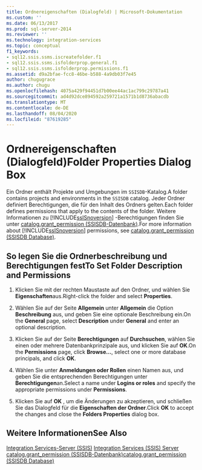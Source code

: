 ```yaml
---
title: Ordnereigenschaften (Dialogfeld) | Microsoft-Dokumentation
ms.custom: ''
ms.date: 06/13/2017
ms.prod: sql-server-2014
ms.reviewer: ''
ms.technology: integration-services
ms.topic: conceptual
f1_keywords:
- sql12.ssis.ssms.iscreatefolder.f1
- sql12.ssis.ssms.isfolderprop.general.f1
- sql12.ssis.ssms.isfolderprop.permissions.f1
ms.assetid: d9a2bfae-fcc8-46be-b588-4a9db03f7e45
author: chugugrace
ms.author: chugu
ms.openlocfilehash: 4075a429f94451d7b00ee44ac1ac799c29787a41
ms.sourcegitcommit: ad4d92dce894592a259721a1571b1d8736abacdb
ms.translationtype: MT
ms.contentlocale: de-DE
ms.lasthandoff: 08/04/2020
ms.locfileid: "87619285"
---
```

# <a name="folder-properties-dialog-box"></a><span data-ttu-id="a9dc3-102">Ordnereigenschaften (Dialogfeld)</span><span class="sxs-lookup"><span data-stu-id="a9dc3-102">Folder Properties Dialog Box</span></span>
  <span data-ttu-id="a9dc3-103">Ein Ordner enthält Projekte und Umgebungen im `SSISDB`-Katalog.</span><span class="sxs-lookup"><span data-stu-id="a9dc3-103">A folder contains projects and environments in the `SSISDB` catalog.</span></span> <span data-ttu-id="a9dc3-104">Jeder Ordner definiert Berechtigungen, die für den Inhalt des Ordners gelten.</span><span class="sxs-lookup"><span data-stu-id="a9dc3-104">Each folder defines permissions that apply to the contents of the folder.</span></span> <span data-ttu-id="a9dc3-105">Weitere Informationen zu [!INCLUDE[ssISnoversion](../../includes/ssisnoversion-md.md)] -Berechtigungen finden Sie unter [catalog.grant_permission &#40;SSISDB-Datenbank&#41;](/sql/integration-services/system-stored-procedures/catalog-grant-permission-ssisdb-database).</span><span class="sxs-lookup"><span data-stu-id="a9dc3-105">For more information about [!INCLUDE[ssISnoversion](../../includes/ssisnoversion-md.md)] permissions, see [catalog.grant_permission &#40;SSISDB Database&#41;](/sql/integration-services/system-stored-procedures/catalog-grant-permission-ssisdb-database).</span></span>  
  
## <a name="to-set-folder-description-and-permissions"></a><span data-ttu-id="a9dc3-106">So legen Sie die Ordnerbeschreibung und Berechtigungen fest</span><span class="sxs-lookup"><span data-stu-id="a9dc3-106">To Set Folder Description and Permissions</span></span>  
  
1.  <span data-ttu-id="a9dc3-107">Klicken Sie mit der rechten Maustaste auf den Ordner, und wählen Sie **Eigenschaften**aus.</span><span class="sxs-lookup"><span data-stu-id="a9dc3-107">Right-click the folder and select **Properties**.</span></span>  
  
2.  <span data-ttu-id="a9dc3-108">Wählen Sie auf der Seite **Allgemein** unter **Allgemein** die Option **Beschreibung** aus, und geben Sie eine optionale Beschreibung ein.</span><span class="sxs-lookup"><span data-stu-id="a9dc3-108">On the **General** page, select **Description** under **General** and enter an optional description.</span></span>  
  
3.  <span data-ttu-id="a9dc3-109">Klicken Sie auf der Seite **Berechtigungen** auf **Durchsuchen**, wählen Sie einen oder mehrere Datenbankprinzipale aus, und klicken Sie auf **OK**.</span><span class="sxs-lookup"><span data-stu-id="a9dc3-109">On the **Permissions** page, click **Browse...**, select one or more database principals, and click **OK**.</span></span>  
  
4.  <span data-ttu-id="a9dc3-110">Wählen Sie unter **Anmeldungen oder Rollen** einen Namen aus, und geben Sie die entsprechenden Berechtigungen unter **Berechtigungen**an.</span><span class="sxs-lookup"><span data-stu-id="a9dc3-110">Select a name under **Logins or roles** and specify the appropriate permissions under **Permissions**.</span></span>  
  
5.  <span data-ttu-id="a9dc3-111">Klicken Sie auf **OK** , um die Änderungen zu akzeptieren, und schließen Sie das Dialogfeld für die **Eigenschaften der Ordner**.</span><span class="sxs-lookup"><span data-stu-id="a9dc3-111">Click **OK** to accept the changes and close the **Folders Properties** dialog box.</span></span>  
  
## <a name="see-also"></a><span data-ttu-id="a9dc3-112">Weitere Informationen</span><span class="sxs-lookup"><span data-stu-id="a9dc3-112">See Also</span></span>  
 <span data-ttu-id="a9dc3-113">[Integration Services-Server &#40;SSIS&#41;](integration-services-ssis-server-and-catalog.md) </span><span class="sxs-lookup"><span data-stu-id="a9dc3-113">[Integration Services &#40;SSIS&#41; Server](integration-services-ssis-server-and-catalog.md) </span></span>  
 [<span data-ttu-id="a9dc3-114">catalog.grant_permission &#40;SSISDB-Datenbank&#41;</span><span class="sxs-lookup"><span data-stu-id="a9dc3-114">catalog.grant_permission &#40;SSISDB Database&#41;</span></span>](/sql/integration-services/system-stored-procedures/catalog-grant-permission-ssisdb-database)  
  
  
